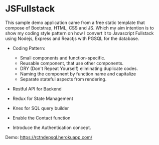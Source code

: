 # JSFullstack

This sample demo application came from a free static template that compose of Bootstrap, HTML, CSS and JS. 
Which my aim intention is to show my coding style pattern on how I convert it to Javascript Fullstack 
using Nodejs, Express and Reactjs with PGSQL for the database.

* Coding Pattern:
  - Small components and function-specific.
  - Reusable component, that use other components.
  - DRY (Don't Repeat Yourself) eliminating duplicate codes.
  - Naming the component by function name and capitalize
  - Separate stateful aspects from rendering. 
  
* Restful API for Backend

* Redux for State Management

* Knex for SQL query builder 

* Enable the Contact function

* Introduce the Authentication concept.


Demo: https://rctndepsql.herokuapp.com/
